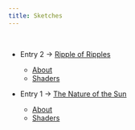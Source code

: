 ```yaml
---
title: Sketches
---
```

&nbsp;


* Entry 2 -> [Ripple of Ripples](/la_2/bundle/index.html)
  * [About](/la_2/about.md)
  * [Shaders](https://github.com/lunaraquarium/lunaraquarium.github.io/tree/main/la_2/shaders)


* Entry 1 -> [The Nature of the Sun](/la_1/bundle/index.html)
  * [About](/la_1/about.md)
  * [Shaders](https://github.com/lunaraquarium/lunaraquarium.github.io/tree/main/la_1/shaders)
